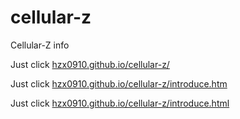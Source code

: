 # cellular-z
Cellular-Z info

<p>Just click <a href="http://hzx0910.github.io/cellular-z/" target="_blank">hzx0910.github.io/cellular-z/</a></p>
<p>Just click <a href="http://hzx0910.github.io/cellular-z/introduce.htm" target="_blank">hzx0910.github.io/cellular-z/introduce.htm</a></p>
<p>Just click <a href="http://hzx0910.github.io/cellular-z/introduce.html" target="_blank">hzx0910.github.io/cellular-z/introduce.html</a></p>

